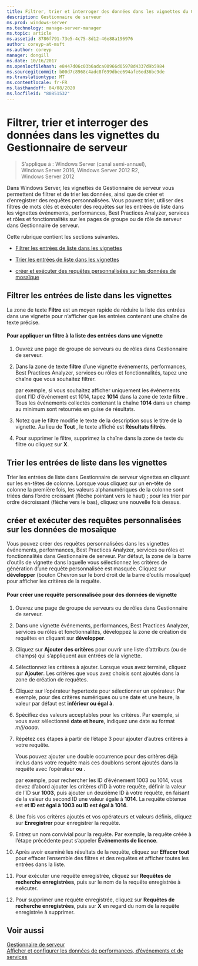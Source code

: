 ```yaml
---
title: Filtrer, trier et interroger des données dans les vignettes du Gestionnaire de serveur
description: Gestionnaire de serveur
ms.prod: windows-server
ms.technology: manage-server-manager
ms.topic: article
ms.assetid: 8786f791-73e5-4c75-8d12-46e88a196976
author: coreyp-at-msft
ms.author: coreyp
manager: dongill
ms.date: 10/16/2017
ms.openlocfilehash: e8447d06c03b6adca00966d05978d4337d9b5984
ms.sourcegitcommit: b00d7c8968c4adc8f699dbee694afe6ed36bc9de
ms.translationtype: MT
ms.contentlocale: fr-FR
ms.lasthandoff: 04/08/2020
ms.locfileid: "80851532"
---
```

# <a name="filter-sort-and-query-data-in-server-manager-tiles"></a>Filtrer, trier et interroger des données dans les vignettes du Gestionnaire de serveur

>S’applique à : Windows Server (canal semi-annuel), Windows Server 2016, Windows Server 2012 R2, Windows Server 2012

Dans Windows Server, les vignettes de Gestionnaire de serveur vous permettent de filtrer et de trier les données, ainsi que de créer et d’enregistrer des requêtes personnalisées. Vous pouvez trier, utiliser des filtres de mots clés et exécuter des requêtes sur les entrées de liste dans les vignettes événements, performances, Best Practices Analyzer, services et rôles et fonctionnalités sur les pages de groupe ou de rôle de serveur dans Gestionnaire de serveur.  
  
Cette rubrique contient les sections suivantes.  
  
-   [Filtrer les entrées de liste dans les vignettes](#BKMK_tiles)  
  
-   [Trier les entrées de liste dans les vignettes](#BKMK_sort)  
  
-   [créer et exécuter des requêtes personnalisées sur les données de mosaïque](#BKMK_query)  
  
## <a name="filter-list-entries-in-tiles"></a><a name=BKMK_tiles></a>Filtrer les entrées de liste dans les vignettes  
La zone de texte **Filtre** est un moyen rapide de réduire la liste des entrées dans une vignette pour n’afficher que les entrées contenant une chaîne de texte précise.  
  
#### <a name="to-apply-a-filter-to-the-list-of-entries-in-a-tile"></a>Pour appliquer un filtre à la liste des entrées dans une vignette  
  
1.  Ouvrez une page de groupe de serveurs ou de rôles dans Gestionnaire de serveur.  
  
2.  Dans la zone de texte **filtre** d’une vignette événements, performances, Best Practices Analyzer, services ou rôles et fonctionnalités, tapez une chaîne que vous souhaitez filtrer.  
  
    par exemple, si vous souhaitez afficher uniquement les événements dont l’ID d’événement est 1014, tapez **1014** dans la zone de texte **filtre** . Tous les événements collectés contenant la chaîne **1014** dans un champ au minimum sont retournés en guise de résultats.  
  
3.  Notez que le filtre modifie le texte de la description sous le titre de la vignette. Au lieu de **Tout** , le texte affiché est **Résultats filtrés**.  
  
4.  Pour supprimer le filtre, supprimez la chaîne dans la zone de texte du filtre ou cliquez sur **X**.  
  
## <a name="sort-list-entries-in-tiles"></a><a name=BKMK_sort></a>Trier les entrées de liste dans les vignettes  
Trier les entrées de liste dans Gestionnaire de serveur vignettes en cliquant sur les en-têtes de colonne. Lorsque vous cliquez sur un en-tête de colonne la première fois, les valeurs alphanumériques de la colonne sont triées dans l’ordre croissant (flèche pointant vers le haut) ; pour les trier par ordre décroissant (flèche vers le bas), cliquez une nouvelle fois dessus.  
  
## <a name="create-and-run-custom-queries-on-tile-data"></a><a name=BKMK_query></a>créer et exécuter des requêtes personnalisées sur les données de mosaïque  
Vous pouvez créer des requêtes personnalisées dans les vignettes événements, performances, Best Practices Analyzer, services ou rôles et fonctionnalités dans Gestionnaire de serveur. Par défaut, la zone de la barre d’outils de vignette dans laquelle vous sélectionnez les critères de génération d’une requête personnalisée est masquée. Cliquez sur **développer** (bouton Chevron sur le bord droit de la barre d’outils mosaïque) pour afficher les critères de la requête.  
  
#### <a name="to-create-a-custom-query-for-tile-data"></a>Pour créer une requête personnalisée pour des données de vignette  
  
1.  Ouvrez une page de groupe de serveurs ou de rôles dans Gestionnaire de serveur.  
  
2.  Dans une vignette événements, performances, Best Practices Analyzer, services ou rôles et fonctionnalités, développez la zone de création de requêtes en cliquant sur **développer**.  
  
3.  Cliquez sur **Ajouter des critères** pour ouvrir une liste d’attributs (ou de champs) qui s’appliquent aux entrées de la vignette.  
  
4.  Sélectionnez les critères à ajouter. Lorsque vous avez terminé, cliquez sur **Ajouter**. Les critères que vous avez choisis sont ajoutés dans la zone de création de requêtes.  
  
5.  Cliquez sur l’opérateur hypertexte pour sélectionner un opérateur. Par exemple, pour des critères numériques ou une date et une heure, la valeur par défaut est **inférieur ou égal à**.  
  
6.  Spécifiez des valeurs acceptables pour les critères. Par exemple, si vous avez sélectionné **date et heure**, indiquez une date au format *m/j/aaaa*.  
  
7.  Répétez ces étapes à partir de l’étape 3 pour ajouter d’autres critères à votre requête.  
  
    Vous pouvez ajouter une double occurrence pour des critères déjà inclus dans votre requête mais ces doublons seront ajoutés dans la requête avec l’opérateur **ou** .  
  
    par exemple, pour rechercher les ID d’événement 1003 ou 1014, vous devez d’abord ajouter les critères d’ID à votre requête, définir la valeur de l’ID sur **1003**, puis ajouter un deuxième ID à votre requête, en faisant de la valeur du second ID une valeur égale à **1014**. La requête obtenue est **et ID est égal à 1003 ou ID est égal à 1014**.  
  
8.  Une fois vos critères ajoutés et vos opérateurs et valeurs définis, cliquez sur **Enregistrer** pour enregistrer la requête.  
  
9. Entrez un nom convivial pour la requête. Par exemple, la requête créée à l’étape précédente peut s’appeler **Événements de licence**.  
  
10. Après avoir examiné les résultats de la requête, cliquez sur **Effacer tout** pour effacer l’ensemble des filtres et des requêtes et afficher toutes les entrées dans la liste.  
  
11. Pour exécuter une requête enregistrée, cliquez sur **Requêtes de recherche enregistrées**, puis sur le nom de la requête enregistrée à exécuter.  
  
12. Pour supprimer une requête enregistrée, cliquez sur **Requêtes de recherche enregistrées**, puis sur **X** en regard du nom de la requête enregistrée à supprimer.  
  
## <a name="see-also"></a>Voir aussi  
[Gestionnaire de serveur](server-manager.md)  
[Afficher et configurer les données de performances, d’événements et de services](view-and-configure-performance-event-and-service-data.md)  
  



